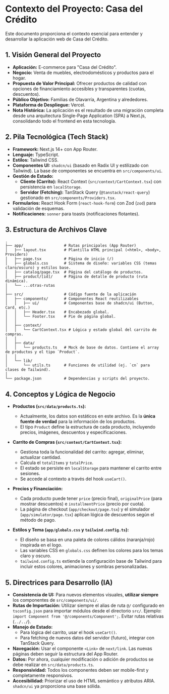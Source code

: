 # Contexto del Proyecto: Casa del Crédito

Este documento proporciona el contexto esencial para entender y desarrollar la aplicación web de Casa del Crédito.

## 1. Visión General del Proyecto

- **Aplicación:** E-commerce para "Casa del Crédito".
- **Negocio:** Venta de muebles, electrodomésticos y productos para el hogar.
- **Propuesta de Valor Principal:** Ofrecer productos de calidad con opciones de financiamiento accesibles y transparentes (cuotas, descuentos).
- **Público Objetivo:** Familias de Olavarría, Argentina y alrededores.
- **Plataforma de Despliegue:** Vercel.
- **Nota Histórica:** La aplicación es el resultado de una migración completa desde una arquitectura Single-Page Application (SPA) a Next.js, consolidando todo el frontend en esta tecnología.

## 2. Pila Tecnológica (Tech Stack)

- **Framework:** Next.js 14+ con App Router.
- **Lenguaje:** TypeScript.
- **Estilos:** Tailwind CSS.
- **Componentes UI:** `shadcn/ui` (basado en Radix UI y estilizado con Tailwind). La base de componentes se encuentra en `src/components/ui`.
- **Gestión de Estado:**
    - **Cliente (Carrito):** React Context (`src/context/CartContext.tsx`) con persistencia en `localStorage`.
    - **Servidor (Fetching):** TanStack Query (`@tanstack/react-query`) gestionado en `src/components/Providers.tsx`.
- **Formularios:** React Hook Form (`react-hook-form`) con Zod (`zod`) para validación de esquemas.
- **Notificaciones:** `sonner` para toasts (notificaciones flotantes).

## 3. Estructura de Archivos Clave

```
.
├── app/                  # Rutas principales (App Router)
│   ├── layout.tsx        # Plantilla HTML principal (<html>, <body>, Providers)
│   ├── page.tsx          # Página de inicio (/)
│   ├── globals.css       # Sistema de diseño: variables CSS (temas claro/oscuro) y estilos base.
│   ├── catalog/page.tsx  # Página del catálogo de productos.
│   ├── product/[id]/     # Página de detalle de producto (ruta dinámica).
│   └── ...otras-rutas
│
├── src/                  # Código fuente de la aplicación
│   ├── components/       # Componentes React reutilizables
│   │   ├── ui/           # Componentes base de shadcn/ui (Button, Card, etc.)
│   │   ├── Header.tsx    # Encabezado global.
│   │   └── Footer.tsx    # Pie de página global.
│   │
│   ├── context/
│   │   └── CartContext.tsx # Lógica y estado global del carrito de compras.
│   │
│   ├── data/
│   │   └── products.ts   # Mock de base de datos. Contiene el array de productos y el tipo `Product`.
│   │
│   └── lib/
│       └── utils.ts      # Funciones de utilidad (ej. `cn` para clases de Tailwind).
│
└── package.json          # Dependencias y scripts del proyecto.
```

## 4. Conceptos y Lógica de Negocio

-   **Productos (`src/data/products.ts`):**
    -   Actualmente, los datos son estáticos en este archivo. Es la **única fuente de verdad** para la información de los productos.
    -   El tipo `Product` define la estructura de cada producto, incluyendo precios, imágenes, descuentos y especificaciones.

-   **Carrito de Compras (`src/context/CartContext.tsx`):**
    -   Gestiona toda la funcionalidad del carrito: agregar, eliminar, actualizar cantidad.
    -   Calcula el `totalItems` y `totalPrice`.
    -   El estado se persiste en `localStorage` para mantener el carrito entre sesiones.
    -   Se accede al contexto a través del hook `useCart()`.

-   **Precios y Financiación:**
    -   Cada producto puede tener `price` (precio final), `originalPrice` (para mostrar descuentos) e `installmentPrice` (precio por cuota).
    -   La página de checkout (`app/checkout/page.tsx`) y el simulador (`app/simulator/page.tsx`) aplican lógica de descuentos según el método de pago.

-   **Estilos y Tema (`app/globals.css` y `tailwind.config.ts`):**
    -   El diseño se basa en una paleta de colores cálidos (naranja/rojo) inspirada en el logo.
    -   Las variables CSS en `globals.css` definen los colores para los temas claro y oscuro.
    -   `tailwind.config.ts` extiende la configuración base de Tailwind para incluir estos colores, animaciones y sombras personalizadas.

## 5. Directrices para Desarrollo (IA)

-   **Consistencia de UI:** Para nuevos elementos visuales, **utilizar siempre** los componentes de `src/components/ui/`.
-   **Rutas de Importación:** Utilizar siempre el alias de ruta `@/` configurado en `tsconfig.json` para importar módulos desde el directorio `src/`. Ejemplo: `import Component from '@/components/Component';`. Evitar rutas relativas (`../../`).
-   **Manejo de Estado:**
    -   Para lógica del carrito, usar el hook `useCart()`.
    -   Para fetching de nuevos datos del servidor (futuro), integrar con TanStack Query.
-   **Navegación:** Usar el componente `<Link>` de `next/link`. Las nuevas páginas deben seguir la estructura del App Router.
-   **Datos:** Por ahora, cualquier modificación o adición de productos se debe realizar en `src/data/products.ts`.
-   **Responsividad:** Todos los componentes deben ser mobile-first y completamente responsivos.
-   **Accesibilidad:** Priorizar el uso de HTML semántico y atributos ARIA. `shadcn/ui` ya proporciona una base sólida.
